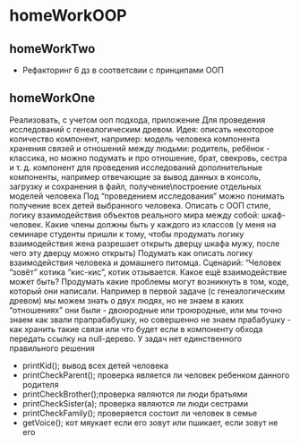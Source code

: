 # homeWorkOOP
## homeWorkTwo
* Рефакторинг 6 дз в соответсвии с принципами ООП

## homeWorkOne
Реализовать, с учетом ооп подхода, приложение Для проведения исследований с генеалогическим древом.
Идея: описать некоторое количество компонент, например: модель человека компонента хранения связей 
и отношений между людьми: родитель, ребёнок - классика, но можно подумать и про отношение, брат, свекровь, 
сестра и т. д. компонент для проведения исследований дополнительные компоненты, например отвечающие 
за вывод данных в консоль, загрузку и сохранения в файл, получение\построение отдельных моделей человека 
Под “проведением исследования” можно понимать получение всех детей выбранного человека. Описать с ООП стиле, 
логику взаимодействия объектов реального мира между собой: шкаф-человек. Какие члены должны быть у каждого из классов 
(у меня на семинаре студенты пришли к тому, чтобы продумать логику взаимодействия жена разрешает открыть дверцу шкафа 
мужу, после чего эту дверцу можно открыть) Подумать как описать логику взаимодействия человека и домашнего питомца. 
Сценарий: “Человек “зовёт” котика “кис-кис”, котик отзывается. Какое ещё взаимодействие может быть? 
Продумать какие проблемы могут возникнуть в том, коде, который они написали. Например в первой задаче 
(с генеалогическим древом) мы можем знать о двух людях, но не знаем в каких “отношениях” они были - двоюродные 
или троюродные, или мы точно знаем как звали прапрабабушку, но совершенно не знаем прабабушку - как хранить такие связи 
или что будет если в компоненту обхода передать ссылку на null-дерево. У задач нет единственного правильного решения

* printKid(); вывод всех детей человека
* printCheckParent(); проверка является ли человек ребенком данного родителя
* printCheckBrother();проверка являются ли люди братьями
* printCheckSister(a); проверка являются ли люди сестрами
* printCheckFamily(); проверяется состоит ли человек в семье
* getVoice(); кот мяукает если его зовут или пшикает, если зовут не его
